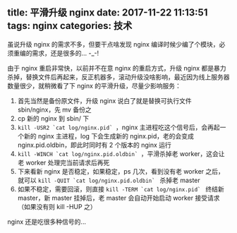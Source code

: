 title: 平滑升级 nginx
date: 2017-11-22 11:13:51
tags: nginx
categories: 技术
---

虽说升级 nginx 的需求不多，但要干点啥发现 nginx 编译时候少编了个模块，必须重编的需求，还是很多的... -_-!

由于 nginx 重启非常快，以前并不在意 nginx 的重启方式，升级 nginx 都是暴力杀掉，替换文件后再起来，反正机器多，滚动升级没啥影响，最近因为线上服务器数量很少，就稍微看了下 nginx 的平滑升级，尽量少影响服务：

<!--more-->

1. 首先当然是备份原文件，升级 nginx 说白了就是替换可执行文件 sbin/nginx，先 mv 备份之
2. cp 新的 nginx 到 sbin/ 下
3. ``kill -USR2 `cat log/nginx.pid` ``，nginx 主进程吃这个信号后，会再起一个新的 nginx 主进程，log 下会生成新的 nginx.pid，老的会变成 nginx.pid.oldbin，即此时同时有 2 个版本的 nginx 运行
4. ``kill -WINCH `cat log/nginx.pid.oldbin` ``，平滑杀掉老 worker，这会让老 worker 处理完当前请求后再死
5. 下来看新 nginx 是否稳定，如果稳定，ps 几次，看到没有老 worker 之后，就可以 ``kill -QUIT `cat log/nginx.pid.oldbin` `` 杀掉老 master
6. 如果不稳定，需要回滚，则直接 ``kill -TERM `cat log/nginx.pid` `` 终结新 master，新 master 挂掉后，老 master 会自动开始启动 worker 接受请求（如果没有则 kill -HUP 之）

nginx 还是吃很多种信号的...
